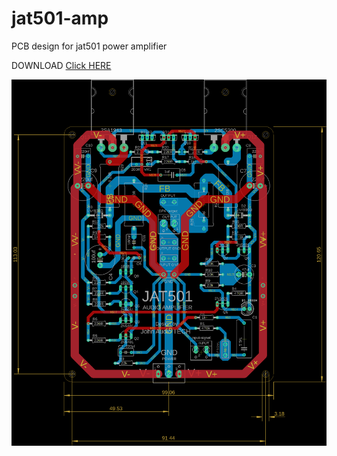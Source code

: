 # jat501-amp
PCB design for jat501 power amplifier

DOWNLOAD [Click HERE](https://github.com/vahidmodara/jat501-amp/raw/main/jat501-amp.zip)

![PCB layout](/pcb.png)

